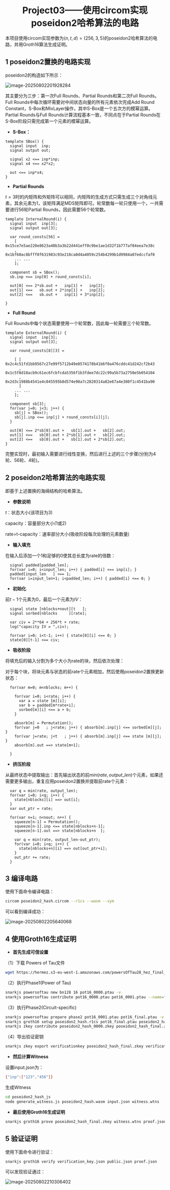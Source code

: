 # <center> Project03——使用circom实现poseidon2哈希算法的电路<center>

本项目使用circom实现参数为$`(n,t,d)=(256,3,5)`$的poseidon2哈希算法的电路，并用Groth16算法生成证明。

## 1 poseidon2置换的电路实现

poseidon2的构造如下所示：

![image-20250802201928284](image/poseidon2.png)

其主要分为三步：第一次Full Rounds、Partial Rounds和第二次Full Rounds。Full Rounds中每次循环需要对中间状态向量的所有元素依次完成Add Round Constant，S-Box和MixLayer操作，其中S-Box是一个五次方的模幂运算。Partial Rounds与Full Rounds计算流程基本一致，不同点在于Partial Rounds在S-Box阶段只需完成第一个元素的模幂运算。

* **S-Box：**

```
template SBox() {
  signal input  inp;
  signal output out;

  signal x2 <== inp*inp;
  signal x4 <== x2*x2;

  out <== inp*x4;
}
```

* **Partial Rounds**

$`t=3`$时的内矩阵和外矩阵可以相同，内矩阵的生成方式只需生成三个对角线元素，其余元素为1，该矩阵满足MDS矩阵即可。轮常数每一轮只使用一个，一共需要进行56轮Partial Rounds，因此需要56个轮常数。

```
template InternalRound(i) {
  signal input  inp[3];
  signal output out[3];

  var round_consts[56] = 
    [ 0x15ce7e5ae220e8623a40b3a3b22d441eff0c9be1ae1d32f1b777af84eea7e38c
    , 0x1bf60ac8bfff0f631983c93e218ca0d4a4059c254b4299b1d9984a07edccfaf0
    ... ...
    ];

  component sb = SBox();
  sb.inp <== inp[0] + round_consts[i];

  out[0] <== 2*sb.out +   inp[1] +   inp[2];
  out[1] <==   sb.out + 2*inp[1] +   inp[2];
  out[2] <==   sb.out +   inp[1] + 3*inp[2];

}

```

* **Full Round**

Full Rounds中每个状态需要使用一个轮常数，因此每一轮需要三个轮常数。

```
template ExternalRound(i) {
  signal input  inp[3];
  signal output out[3];

  var round_consts[8][3] = 

    [ [ 0x2c4c51fd1bb9567c27e99f5712b49e0574178b41b6f0a476cddc41d242cf2b43
      , 0x1c5f8d18acb9c61ec6fcbfcda5356f1b3fdee7dc22c99a5b73a2750e5b054104
      , 0x2d3c1988b4541e4c045595b8d574e98a7c2820314a82e67a4e380f1c4541ba90 
      ]
	... ...
    ];

  component sb[3];
  for(var j=0; j<3; j++) {
    sb[j] = SBox();
    sb[j].inp <== inp[j] + round_consts[i][j];
  }

  out[0] <== 2*sb[0].out +   sb[1].out +   sb[2].out;
  out[1] <==   sb[0].out + 2*sb[1].out +   sb[2].out;
  out[2] <==   sb[0].out +   sb[1].out + 2*sb[2].out;
}
```

完整实现时，最初输入需要进行线性变换，然后进行上述的三个步骤(分别为4轮、56轮、4轮)。

## 2 poseidon2哈希算法的电路实现

即基于上述置换的海绵结构的哈希算法。

* **参数说明**

$`t`$：状态大小(该项目为3)

capacity：容量部分大小(1或2)

rate=t-capacity：速率部分大小(吸收阶段每次处理的元素数量)

* **输入填充**

在输入后添加一个1和足够的0使其总长度为rate的倍数：

```
  signal padded[padded_len];
  for(var i=0; i<input_len; i++) { padded[i] <== inp[i]; }
  padded[input_len   ] <== 1;
  for(var i=input_len+1; i<padded_len; i++) { padded[i] <== 0; } 
```

* **初始化**

前$`t-1`$个元素为0，最后一个元素为$`IV`$：

```
  signal state [nblocks+nout][t   ];
  signal sorbed[nblocks     ][rate];
 
  var civ = 2**64 + 256*t + rate;
  log("capacity IV = ",civ);

  for(var i=0; i<t-1; i++) { state[0][i] <== 0; }
  state[0][t-1] <== civ;
```

* **吸收阶段**

将填充后的输入分割为多个大小为rate的块，然后依次处理：

对于每个块，将块元素与状态的前rate个元素相加，然后使用poseidon2置换更新状态：

```
  for(var m=0; m<nblocks; m++) {

    for(var i=0; i<rate; i++) {
      var a = state [m][i];
      var b = padded[m*rate+i];
      sorbed[m][i] <== a + b;
    }
 
    absorb[m] = Permutation();
    for(var j=0   ; j<rate; j++) { absorb[m].inp[j] <== sorbed[m][j]; }
    for(var j=rate; j<t   ; j++) { absorb[m].inp[j] <== state [m][j]; }
    absorb[m].out ==> state[m+1];

  }
```

* **挤压阶段**

从最终状态中提取输出：首先输出状态的前$`min(rate,output\_len)`$个元素，如果还需要更多输出，重复应用poseidon2置换并提取前rate个元素：

```
  var q = min(rate, output_len);
  for(var i=0; i<q; i++) {
    state[nblocks][i] ==> out[i];
  }
  var out_ptr = rate;

  for(var n=1; n<nout; n++) {
    squeeze[n-1] = Permutation();
    squeeze[n-1].inp <== state[nblocks+n-1];
    squeeze[n-1].out ==> state[nblocks+n  ];

    var q = min(rate, output_len-out_ptr);
    for(var i=0; i<q; i++) {
      state[nblocks+n][i] ==> out[out_ptr+i];
    }
    out_ptr += rate;
  }
```

## 3 编译电路

使用下面命令编译电路：

```bash
circom poseidon2_hash.circom --r1cs --wasm --sym
```

可以看到编译成功：

![image-20250802205640068](image/%E7%BC%96%E8%AF%91%E7%BB%93%E6%9E%9C.png)

## 4 使用Groth16生成证明

* **首先生成可信设置**

（1）下载 Powers of Tau文件

```bash
wget https://hermez.s3-eu-west-1.amazonaws.com/powersOfTau28_hez_final_16.ptau
```

（2）执行Phase1(Power of Tau)

```bash
snarkjs powersoftau new bn128 16 pot16_0000.ptau -v
snarkjs powersoftau contribute pot16_0000.ptau pot16_0001.ptau --name="First contribution" -v
```

（3）执行Phase2(Circuit-specific)

```bash
snarkjs powersoftau prepare phase2 pot16_0001.ptau pot16_final.ptau -v
snarkjs groth16 setup poseidon2_hash.r1cs pot16_final.ptau poseidon2_hash_0000.zkey
snarkjs zkey contribute poseidon2_hash_0000.zkey poseidon2_hash_final.zkey --name="Contributor" -v
```

（4）导出验证密钥

```bash
snarkjs zkey export verificationkey poseidon2_hash_final.zkey verification_key.json
```

* **然后计算Witness**

设置input.json为：

```bash
{"inp":["123","456"]}
```

生成Witness

```bash
cd poseidon2_hash_js
node generate_witness.js poseidon2_hash.wasm input.json witness.wtns
```

* **最后使用Groth16生成证明**

```bash
snarkjs groth16 prove poseidon2_hash_final.zkey witness.wtns proof.json public.json
```

## 5 验证证明

使用下面命令进行验证：

```bash
snarkjs groth16 verify verification_key.json public.json proof.json
```

可以发现验证通过：


![image-20250802210306402](image/%E9%AA%8C%E8%AF%81%E7%BB%93%E6%9E%9C.png)


